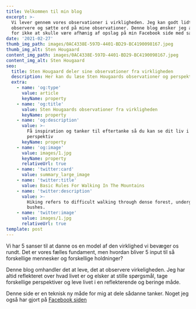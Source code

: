 ```yaml
---
title: Velkommen til min blog
excerpt: >-
  Vi lever gennem vores observationer i virkligheden. Jeg kan godt lidt at
  observere og sætte ord på mine observationer. Denne blog ønsker jeg at have
  for ikke at skulle være afhænig af opslag på min Facebook side med samme navn
date: '2021-02-27'
thumb_img_path: images/0AC4338E-597D-4401-BD29-BC4190098167.jpeg
thumb_img_alt: Sten Hougaard
content_img_path: images/0AC4338E-597D-4401-BD29-BC4190098167.jpeg
content_img_alt: Sten Hougaard
seo:
  title: Sten Hougaard deler sine observationer fra virkligheden
  description: Her kan du læse Sten Hougaards observationer og perspektiver på virkligheden
  extra:
    - name: 'og:type'
      value: article
      keyName: property
    - name: 'og:title'
      value: Sten Hougaards observationer fra virkligheden
      keyName: property
    - name: 'og:description'
      value: >-
        Få inspiration og tanker til eftertanke så du kan se dit liv i
        perspektiv
      keyName: property
    - name: 'og:image'
      value: images/1.jpg
      keyName: property
      relativeUrl: true
    - name: 'twitter:card'
      value: summary_large_image
    - name: 'twitter:title'
      value: Basic Rules For Walking In The Mountains
    - name: 'twitter:description'
      value: >-
        Hiking refers to difficult walking through dense forest, undergrowth, or
        bushes.
    - name: 'twitter:image'
      value: images/1.jpg
      relativeUrl: true
template: post
---
```


Vi har 5 sanser til at danne os en model af den virklighed vi bevæger os rundt. Det er vores fælles fundament, men hvordan bliver 5 input til så forskellige mennesker og forskellige holdninger?

Denne blog omhandler det at leve, det at observere virkeligheden. Jeg har altid reflekteret over hvad livet er og elsker at stille spørgsmål, tage forskellige perspektiver og leve livet i en reflekterende og beringe måde.

Denne side er en teknisk ny måde for mig at dele sådanne tanker. Noget jeg også har gjort på [Facebook siden](https://www.facebook.com/observationerfravirkeligheden)